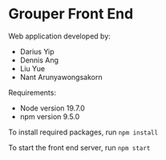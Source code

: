 # Grouper Front End
Web application developed by:
- Darius Yip
- Dennis Ang
- Liu Yue
- Nant Arunyawongsakorn

Requirements:
- Node version 19.7.0
- npm version 9.5.0

To install required packages, run `npm install`

To start the front end server, run `npm start`

